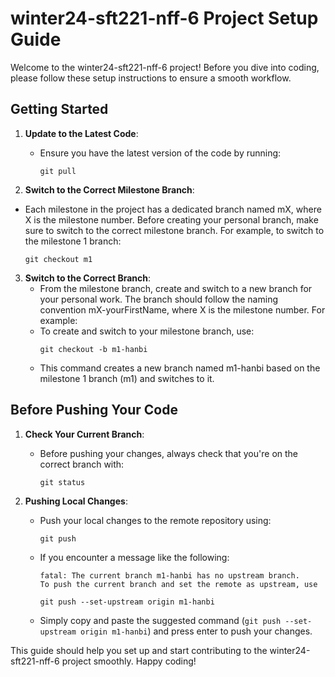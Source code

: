 # winter24-sft221-nff-6 Project Setup Guide

Welcome to the winter24-sft221-nff-6 project! Before you dive into coding, please follow these setup instructions to ensure a smooth workflow.

## Getting Started

1. **Update to the Latest Code**:

   - Ensure you have the latest version of the code by running:

     ```
     git pull
     ```

2. **Switch to the Correct Milestone Branch**:

- Each milestone in the project has a dedicated branch named mX, where X is the milestone number. Before creating your personal branch, make sure to switch to the correct milestone branch. For example, to switch to the milestone 1 branch:

  ```
  git checkout m1
  ```

3. **Switch to the Correct Branch**:
   - From the milestone branch, create and switch to a new branch for your personal work. The branch should follow the naming convention mX-yourFirstName, where X is the milestone number. For example:
   - To create and switch to your milestone branch, use:
     ```
     git checkout -b m1-hanbi
     ```
   - This command creates a new branch named m1-hanbi based on the milestone 1 branch (m1) and switches to it.

## Before Pushing Your Code

1. **Check Your Current Branch**:

   - Before pushing your changes, always check that you're on the correct branch with:
     ```
     git status
     ```

2. **Pushing Local Changes**:

   - Push your local changes to the remote repository using:
     ```
     git push
     ```
   - If you encounter a message like the following:

     ```
     fatal: The current branch m1-hanbi has no upstream branch.
     To push the current branch and set the remote as upstream, use

     git push --set-upstream origin m1-hanbi
     ```

   - Simply copy and paste the suggested command (`git push --set-upstream origin m1-hanbi`) and press enter to push your changes.

This guide should help you set up and start contributing to the winter24-sft221-nff-6 project smoothly. Happy coding!
